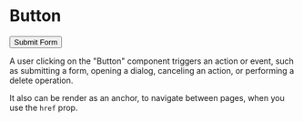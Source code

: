 <script lang="ts" setup>
import Button from '@cypress-design/vue-button'
</script>

# Button

<DemoWrapper>
	<Button>
		Submit Form
	</Button>
</DemoWrapper>

A user clicking on the "Button" component triggers an action or event, such as submitting a form, opening a dialog, canceling an action, or performing a delete operation.

It also can be render as an anchor, to navigate between pages, when you use the `href` prop.
